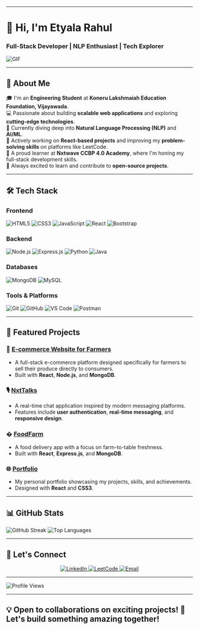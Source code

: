 
---

# 👋 Hi, I'm **Etyala Rahul**  
### **Full-Stack Developer | NLP Enthusiast | Tech Explorer**  

![GIF](https://media.giphy.com/media/qgQUggAC3Pfv687qPC/giphy.gif)  

---

## 🚀 **About Me**  
🎓 I'm an **Engineering Student** at **Koneru Lakshmaiah Education Foundation, Vijayawada**.  
💻 Passionate about building **scalable web applications** and exploring **cutting-edge technologies**.  
🤖 Currently diving deep into **Natural Language Processing (NLP)** and **AI/ML**.  
🎯 Actively working on **React-based projects** and improving my **problem-solving skills** on platforms like LeetCode.  
📖 A proud learner at **Nxtwave CCBP 4.0 Academy**, where I'm honing my full-stack development skills.  
🌱 Always excited to learn and contribute to **open-source projects**.  

---

## 🛠️ **Tech Stack**  

### **Frontend**  
![HTML5](https://img.shields.io/badge/-HTML5-E34F26?style=for-the-badge&logo=html5&logoColor=white)
![CSS3](https://img.shields.io/badge/-CSS3-1572B6?style=for-the-badge&logo=css3&logoColor=white)
![JavaScript](https://img.shields.io/badge/-JavaScript-F7DF1E?style=for-the-badge&logo=javascript&logoColor=black)
![React](https://img.shields.io/badge/-React-61DAFB?style=for-the-badge&logo=react&logoColor=black)
![Bootstrap](https://img.shields.io/badge/-Bootstrap-7952B3?style=for-the-badge&logo=bootstrap&logoColor=white)

### **Backend**  
![Node.js](https://img.shields.io/badge/-Node.js-339933?style=for-the-badge&logo=node.js&logoColor=white)
![Express.js](https://img.shields.io/badge/-Express.js-000000?style=for-the-badge&logo=express&logoColor=white)
![Python](https://img.shields.io/badge/-Python-3776AB?style=for-the-badge&logo=python&logoColor=white)
![Java](https://img.shields.io/badge/-Java-007396?style=for-the-badge&logo=java&logoColor=white)

### **Databases**  
![MongoDB](https://img.shields.io/badge/-MongoDB-47A248?style=for-the-badge&logo=mongodb&logoColor=white)
![MySQL](https://img.shields.io/badge/-MySQL-4479A1?style=for-the-badge&logo=mysql&logoColor=white)

### **Tools & Platforms**  
![Git](https://img.shields.io/badge/-Git-F05032?style=for-the-badge&logo=git&logoColor=white)
![GitHub](https://img.shields.io/badge/-GitHub-181717?style=for-the-badge&logo=github&logoColor=white)
![VS Code](https://img.shields.io/badge/-VS%20Code-007ACC?style=for-the-badge&logo=visual-studio-code&logoColor=white)
![Postman](https://img.shields.io/badge/-Postman-FF6C37?style=for-the-badge&logo=postman&logoColor=white)

---

## 🌟 **Featured Projects**  

### 🛒 **[E-commerce Website for Farmers](https://e-commerce-fron-89rh.onrender.com/)**  
- A full-stack e-commerce platform designed specifically for farmers to sell their produce directly to consumers.  
- Built with **React**, **Node.js**, and **MongoDB**.  

### 🎙️ **[NxtTalks](https://rahuletyala.ccbp.tech/)**  
- A real-time chat application inspired by modern messaging platforms.  
- Features include **user authentication**, **real-time messaging**, and **responsive design**.  

### � **[FoodFarm](https://rahuletyalafm.ccbp.tech/)**  
- A food delivery app with a focus on farm-to-table freshness.  
- Built with **React**, **Express.js**, and **MongoDB**.  

### 🌐 **[Portfolio](https://portfoliorahul.ccbp.tech/)**  
- My personal portfolio showcasing my projects, skills, and achievements.  
- Designed with **React** and **CSS3**.  

---

## 📊 **GitHub Stats**  

![GitHub Streak](https://github-readme-streak-stats.herokuapp.com/?user=EtyalaRahul&theme=tokyonight) 
![Top Languages](https://github-readme-stats.vercel.app/api/top-langs/?username=EtyalaRahul&layout=compact&theme=tokyonight)  

---

## 🤝 **Let's Connect**  

<p align="center">
  <a href="https://www.linkedin.com/in/etyalarahul/">
    <img src="https://img.shields.io/badge/-LinkedIn-blue?style=for-the-badge&logo=linkedin" alt="LinkedIn"/>
  </a>
  <a href="https://leetcode.com/u/klu_2300032656/">
    <img src="https://img.shields.io/badge/-LeetCode-orange?style=for-the-badge&logo=leetcode" alt="LeetCode"/>
  </a>
  <a href="mailto:rahuletyala@gmail.com">
    <img src="https://img.shields.io/badge/-Email-red?style=for-the-badge&logo=gmail&logoColor=white" alt="Email"/>
  </a>
</p>

---

![Profile Views](https://komarev.com/ghpvc/?username=EtyalaRahul&color=blue&style=flat)  

---

💡 **Open to collaborations on exciting projects!** 🚀  
Let's build something amazing together!  
--- 
